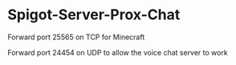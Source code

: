 # Spigot-Server-Prox-Chat

Forward port 25565 on TCP for Minecraft

Forward port 24454 on UDP to allow the voice chat server to work
